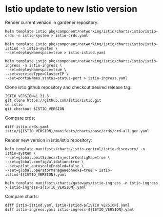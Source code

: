 # Istio update to new Istio version

Render current version in gardener repository:
```console
helm template istio pkg/component/networking/istio/charts/istio/istio-crds -n istio-system > istio-crds.yaml

helm template istio pkg/component/networking/istio/charts/istio/istio-istiod -n istio-system \
--set=deployNamespace=true > istio-istiod.yaml

helm template istio pkg/component/networking/istio/charts/istio/istio-ingress -n istio-ingress \
--set=deployNamespace=true \
--set=serviceType=ClusterIP \
--set=portsNames.status=status-port > istio-ingress.yaml
```

Clone istio github repository and checkout desired release tag:
```console
ISTIO_VERSION=1.21.6
git clone https://github.com/istio/istio.git
cd istio
git checkout $ISTIO_VERSION
```

Compare crds:
```console
diff istio-crds.yaml istio/${ISTIO_VERSION}/manifests/charts/base/crds/crd-all.gen.yaml
```

Render new version in istio/istio repository:
```console
helm template manifests/charts/istio-control/istio-discovery/ -n istio-system \
--set=global.omitSidecarInjectorConfigMap=true \
--set=global.configValidation=true \
--set=pilot.autoscaleEnabled=false \
--set=global.operatorManageWebhooks=true > istio-istiod-${ISTIO_VERSION}.yaml

helm template manifests/charts/gateways/istio-ingress -n istio-ingress > istio-ingress-${ISTIO_VERSION}.yaml
```

Compare charts:
```console
diff istio-istiod.yaml istio-istiod-${ISTIO_VERSION}.yaml
diff istio-ingress.yaml istio-ingress-${ISTIO_VERSION}.yaml
```
